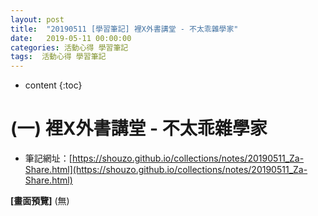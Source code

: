 ```yaml
---
layout: post
title:  "20190511 [學習筆記] 裡X外書講堂 - 不太乖雜學家"
date:   2019-05-11 00:00:00
categories: 活動心得 學習筆記
tags:  活動心得 學習筆記
---
```



* content
{:toc}


# (一) 裡X外書講堂 - 不太乖雜學家

* 筆記網址：[https://shouzo.github.io/collections/notes/20190511_Za-Share.html](https://shouzo.github.io/collections/notes/20190511_Za-Share.html)


**[畫面預覽]**
(無)



